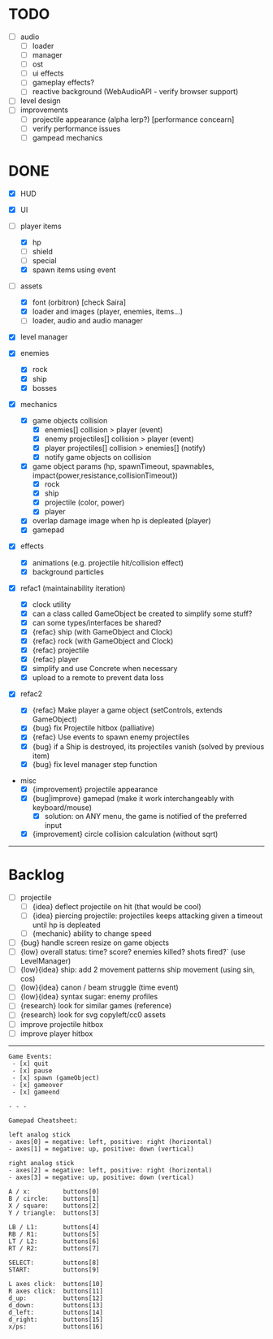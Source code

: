 # TODO

- [ ] audio
  - [ ] loader
  - [ ] manager
  - [ ] ost
  - [ ] ui effects
  - [ ] gameplay effects?
  - [ ] reactive background (WebAudioAPI - verify browser support)
- [ ] level design
- [ ] improvements
  - [ ] projectile appearance (alpha lerp?) [performance concearn]
  - [ ] verify performance issues
  - [ ] gampead mechanics

# DONE

- [x] HUD
- [x] UI
- [ ] player items
  - [x] hp
  - [ ] shield
  - [ ] special
  - [x] spawn items using event
- [ ] assets
  - [x] font (orbitron) [check Saira]
  - [x] loader and images (player, enemies, items...)
  - [ ] loader, audio and audio manager
- [x] level manager
- [x] enemies
  - [x] rock
  - [x] ship
  - [x] bosses
- [x] mechanics

  - [x] game objects collision
    - [x] enemies[] collision > player (event)
    - [x] enemy projectiles[] collision > player (event)
    - [x] player projectiles[] collision > enemies[] (notify)
    - [x] notify game objects on collision
  - [x] game object params (hp, spawnTimeout, spawnables, impact{power,resistance,collisionTimeout})
    - [x] rock
    - [x] ship
    - [x] projectile (color, power)
    - [x] player
  - [x] overlap damage image when hp is depleated (player)
  - [x] gamepad

- [x] effects

  - [x] animations (e.g. projectile hit/collision effect)
  - [x] background particles

- [x] refac1 (maintainability iteration)

  - [x] clock utility
  - [x] can a class called GameObject be created to simplify some stuff?
  - [x] can some types/interfaces be shared?
  - [x] {refac} ship (with GameObject and Clock)
  - [x] {refac} rock (with GameObject and Clock)
  - [x] {refac} projectile
  - [x] {refac} player
  - [x] simplify and use Concrete when necessary
  - [x] upload to a remote to prevent data loss

- [x] refac2

  - [x] {refac} Make player a game object (setControls, extends GameObject)
  - [x] {bug} fix Projectile hitbox (palliative)
  - [x] {refac} Use events to spawn enemy projectiles
  - [x] {bug} if a Ship is destroyed, its projectiles vanish (solved by previous item)
  - [x] {bug} fix level manager step function

- misc
  - [x] {improvement} projectile appearance
  - [x] {bug|improve} gamepad (make it work interchangeably with keyboard/mouse)
    - [x] solution: on ANY menu, the game is notified of the preferred input
  - [x] {improvement} circle collision calculation (without sqrt)

---

# Backlog

- [ ] projectile
  - [ ] {idea} deflect projectile on hit (that would be cool)
  - [ ] {idea} piercing projectile: projectiles keeps attacking given a timeout until hp is depleated
  - [ ] {mechanic} ability to change speed
- [ ] {bug} handle screen resize on game objects
- [ ] {low} overall status: time? score? enemies killed? shots fired?` (use LevelManager)
- [ ] {low}{idea} ship: add 2 movement patterns ship movement (using sin, cos)
- [ ] {low}{idea} canon / beam struggle (time event)
- [ ] {low}{idea} syntax sugar: enemy profiles
- [ ] {research} look for similar games (reference)
- [ ] {research} look for svg copyleft/cc0 assets
- [ ] improve projectile hitbox
- [ ] improve player hitbox

---

```
Game Events:
 - [x] quit
 - [x] pause
 - [x] spawn (gameObject)
 - [x] gameover
 - [x] gameend

- - -

Gamepad Cheatsheet:

left analog stick
- axes[0] = negative: left, positive: right (horizontal)
- axes[1] = negative: up, positive: down (vertical)

right analog stick
- axes[2] = negative: left, positive: right (horizontal)
- axes[3] = negative: up, positive: down (vertical)

A / x:         buttons[0]
B / circle:    buttons[1]
X / square:    buttons[2]
Y / triangle:  buttons[3]

LB / L1:       buttons[4]
RB / R1:       buttons[5]
LT / L2:       buttons[6]
RT / R2:       buttons[7]

SELECT:        buttons[8]
START:         buttons[9]

L axes click:  buttons[10]
R axes click:  buttons[11]
d_up:          buttons[12]
d_down:        buttons[13]
d_left:        buttons[14]
d_right:       buttons[15]
x/ps:          buttons[16]
```
